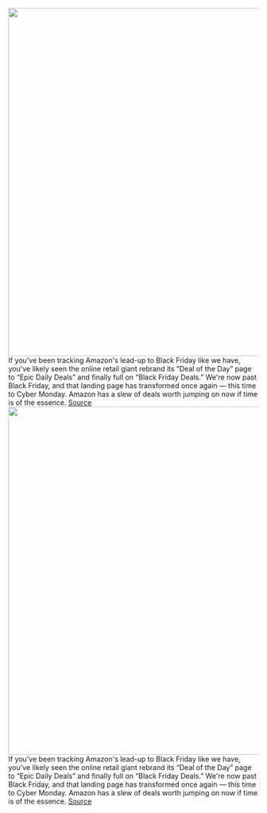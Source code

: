 <img src='https://cdn.vox-cdn.com/thumbor/y5uipyotKHN3-r3KHMGYP_R3z74=/0x0:2040x1360/1200x800/filters:focal(857x517:1183x843)/cdn.vox-cdn.com/uploads/chorus_image/image/70154110/cgartenberg_211020_4803_0006.10.jpg' width='700px' /><br/>
If you've been tracking Amazon's lead-up to Black Friday like we have, you've likely seen the online retail giant rebrand its “Deal of the Day” page to “Epic Daily Deals” and finally full on “Black Friday Deals.” We're now past Black Friday, and that landing page has transformed once again — this time to Cyber Monday. Amazon has a slew of deals worth jumping on now if time is of the essence.
<a href='https://www.theverge.com/22784145/amazon-black-friday-2021-best-deals-tech-cyber-monday'> Source <a/><img src='https://cdn.vox-cdn.com/thumbor/y5uipyotKHN3-r3KHMGYP_R3z74=/0x0:2040x1360/1200x800/filters:focal(857x517:1183x843)/cdn.vox-cdn.com/uploads/chorus_image/image/70154110/cgartenberg_211020_4803_0006.10.jpg' width='700px' /><br/>
If you've been tracking Amazon's lead-up to Black Friday like we have, you've likely seen the online retail giant rebrand its “Deal of the Day” page to “Epic Daily Deals” and finally full on “Black Friday Deals.” We're now past Black Friday, and that landing page has transformed once again — this time to Cyber Monday. Amazon has a slew of deals worth jumping on now if time is of the essence.
<a href='https://www.theverge.com/22784145/amazon-black-friday-2021-best-deals-tech-cyber-monday'> Source <a/>